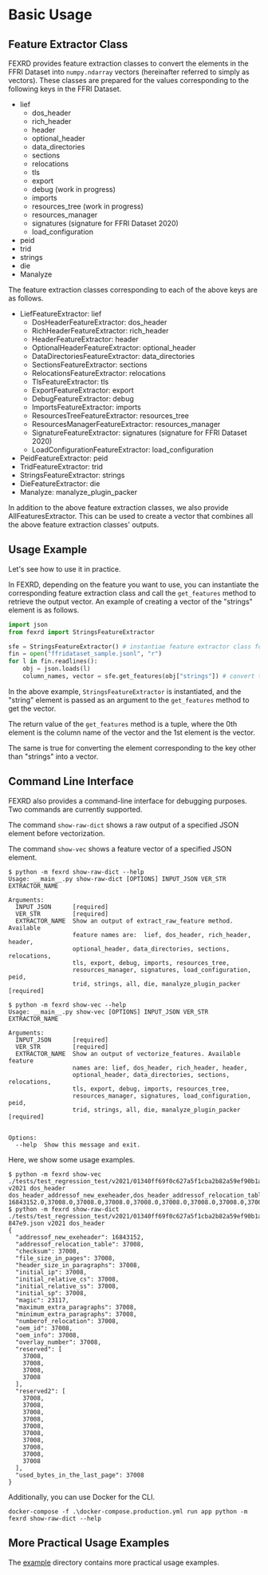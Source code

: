 # Basic Usage

## Feature Extractor Class

FEXRD provides feature extraction classes to convert the elements in the FFRI Dataset into `numpy.ndarray` vectors (hereinafter referred to simply as vectors). These classes are prepared for the values corresponding to the following keys in the FFRI Dataset.

- lief
    - dos\_header
    - rich\_header
    - header
    - optional\_header
    - data\_directories
    - sections
    - relocations
    - tls
    - export
    - debug (work in progress)
    - imports
    - resources\_tree (work in progress)
    - resources\_manager
    - signatures (signature for FFRI Dataset 2020)
    - load\_configuration
- peid
- trid
- strings
- die
- Manalyze

The feature extraction classes corresponding to each of the above keys are as follows.

- LiefFeatureExtractor: lief
    - DosHeaderFeatureExtractor: dos\_header
    - RichHeaderFeatureExtractor: rich\_header
    - HeaderFeatureExtractor: header
    - OptionalHeaderFeatureExtractor: optional\_header
    - DataDirectoriesFeatureExtractor: data\_directories
    - SectionsFeatureExtractor: sections
    - RelocationsFeatureExtractor: relocations
    - TlsFeatureExtractor: tls
    - ExportFeatureExtractor: export
    - DebugFeatureExtractor: debug
    - ImportsFeatureExtractor: imports
    - ResourcesTreeFeatureExtractor: resources\_tree
    - ResourcesManagerFeatureExtractor: resources\_manager
    - SignatureFeatureExtractor: signatures (signature for FFRI Dataset 2020)
    - LoadConfigurationFeatureExtractor: load\_configuration
- PeidFeatureExtractor: peid
- TridFeatureExtractor: trid
- StringsFeatureExtractor: strings
- DieFeatureExtractor: die
- Manalyze: manalyze_plugin_packer

In addition to the above feature extraction classes, we also provide AllFeaturesExtractor. This can be used to create a vector that combines all the above feature extraction classes' outputs.

## Usage Example

Let's see how to use it in practice.

In FEXRD, depending on the feature you want to use, you can instantiate the corresponding feature extraction class and call the `get_features` method to retrieve the output vector. An example of creating a vector of the "strings" element is as follows.

```python
import json
from fexrd import StringsFeatureExtractor

sfe = StringsFeatureExtractor() # instantiae feature extractor class for the "string" element
fin = open("ffridataset_sample.jsonl", "r")
for l in fin.readlines():
    obj = json.loads(l)
    column_names, vector = sfe.get_features(obj["strings"]) # convert to the vector
```

In the above example, `StringsFeatureExtractor` is instantiated, and the "string" element is passed as an argument to the `get_features` method to get the vector.

The return value of the `get_features` method is a tuple, where the 0th element is the column name of the vector and the 1st element is the vector.

The same is true for converting the element corresponding to the key other than "strings" into a vector.

## Command Line Interface

FEXRD also provides a command-line interface for debugging purposes. Two commands are currently supported.

The command `show-raw-dict` shows a raw output of a specified JSON element before vectorization.

The command `show-vec` shows a feature vector of a specified JSON element.

```
$ python -m fexrd show-raw-dict --help
Usage: __main__.py show-raw-dict [OPTIONS] INPUT_JSON VER_STR EXTRACTOR_NAME

Arguments:
  INPUT_JSON      [required]
  VER_STR         [required]
  EXTRACTOR_NAME  Show an output of extract_raw_feature method. Available
                  feature names are:  lief, dos_header, rich_header, header,
                  optional_header, data_directories, sections, relocations,
                  tls, export, debug, imports, resources_tree,
                  resources_manager, signatures, load_configuration, peid,
                  trid, strings, all, die, manalyze_plugin_packer  [required]

$ python -m fexrd show-vec --help
Usage: __main__.py show-vec [OPTIONS] INPUT_JSON VER_STR EXTRACTOR_NAME

Arguments:
  INPUT_JSON      [required]
  VER_STR         [required]
  EXTRACTOR_NAME  Show an output of vectorize_features. Available feature
                  names are: lief, dos_header, rich_header, header,
                  optional_header, data_directories, sections, relocations,
                  tls, export, debug, imports, resources_tree,
                  resources_manager, signatures, load_configuration, peid,
                  trid, strings, all, die, manalyze_plugin_packer  [required]


Options:
  --help  Show this message and exit.
```

Here, we show some usage examples.

```
$ python -m fexrd show-vec ./tests/test_regression_test/v2021/01340ff69f0c627a5f1cba2b82a59ef90b1a61ecb8078e183dc3e5d4abc847e9.json v2021 dos_header
dos_header_addressof_new_exeheader,dos_header_addressof_relocation_table,dos_header_checksum,dos_header_file_size_in_pages,dos_header_header_size_in_paragraphs,dos_header_initial_ip,dos_header_initial_relative_cs,dos_header_initial_relative_ss,dos_header_initial_sp,dos_header_magic,dos_header_maximum_extra_paragraphs,dos_header_minimum_extra_paragraphs,dos_header_numberof_relocation,dos_header_oem_id,dos_header_oem_info,dos_header_overlay_number,dos_header_reserved[0],dos_header_reserved[1],dos_header_reserved[2],dos_header_reserved[3],dos_header_reserved2[0],dos_header_reserved2[1],dos_header_reserved2[2],dos_header_reserved2[3],dos_header_reserved2[4],dos_header_reserved2[5],dos_header_reserved2[6],dos_header_reserved2[7],dos_header_reserved2[8],dos_header_reserved2[9],dos_header_used_bytes_in_the_last_page
16843152.0,37008.0,37008.0,37008.0,37008.0,37008.0,37008.0,37008.0,37008.0,23117.0,37008.0,37008.0,37008.0,37008.0,37008.0,37008.0,37008.0,37008.0,37008.0,37008.0,37008.0,37008.0,37008.0,37008.0,37008.0,37008.0,37008.0,37008.0,37008.0,37008.0,37008.0
$ python -m fexrd show-raw-dict ./tests/test_regression_test/v2021/01340ff69f0c627a5f1cba2b82a59ef90b1a61ecb8078e183dc3e5d4abc
847e9.json v2021 dos_header
{
  "addressof_new_exeheader": 16843152,
  "addressof_relocation_table": 37008,
  "checksum": 37008,
  "file_size_in_pages": 37008,
  "header_size_in_paragraphs": 37008,
  "initial_ip": 37008,
  "initial_relative_cs": 37008,
  "initial_relative_ss": 37008,
  "initial_sp": 37008,
  "magic": 23117,
  "maximum_extra_paragraphs": 37008,
  "minimum_extra_paragraphs": 37008,
  "numberof_relocation": 37008,
  "oem_id": 37008,
  "oem_info": 37008,
  "overlay_number": 37008,
  "reserved": [
    37008,
    37008,
    37008,
    37008
  ],
  "reserved2": [
    37008,
    37008,
    37008,
    37008,
    37008,
    37008,
    37008,
    37008,
    37008,
    37008
  ],
  "used_bytes_in_the_last_page": 37008
}
```

Additionally, you can use Docker for the CLI.
```
docker-compose -f .\docker-compose.production.yml run app python -m fexrd show-raw-dict --help
```

## More Practical Usage Examples

The [example](https://github.com/FFRI/FEXRD/tree/master/example) directory contains more practical usage examples.
